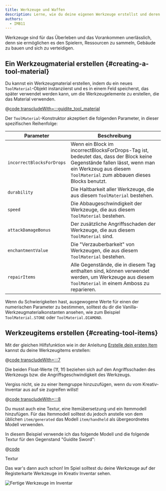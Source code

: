 ```yaml
---
title: Werkzeuge und Waffen
description: Lerne, wie du deine eigenen Werkzeuge erstellst und deren Eigenschaften konfigurierst.
authors:
  - IMB11
---
```


Werkzeuge sind für das Überleben und das Vorankommen unerlässlich, denn sie ermöglichen es den Spielern, Ressourcen zu sammeln, Gebäude zu bauen und sich zu verteidigen.

## Ein Werkzeugmaterial erstellen {#creating-a-tool-material}

Du kannst ein Werkzeugmaterial erstellen, indem du ein neues `ToolMaterial`-Objekt instanziierst und es in einem Feld speicherst, das später verwendet werden kann, um die Werkzeugelemente zu erstellen, die das Material verwenden.

@[code transcludeWith=:::guidite_tool_material](@/reference/latest/src/main/java/com/example/docs/item/ModItems.java)

Der `ToolMaterial`-Konstruktor akzeptiert die folgenden Parameter, in dieser spezifischen Reihenfolge:

| Parameter                 | Beschreibung                                                                                                                                                                                                       |
| ------------------------- | ------------------------------------------------------------------------------------------------------------------------------------------------------------------------------------------------------------------ |
| `incorrectBlocksForDrops` | Wenn ein Block im incorrectBlocksForDrops-Tag ist, bedeutet das, dass der Block keine Gegenstände fallen lässt, wenn man ein Werkzeug aus diesem `ToolMaterial` zum abbauen dieses Blocks benutzt. |
| `durability`              | Die Haltbarkeit aller Werkzeuge, die aus diesem `ToolMaterial` bestehen.                                                                                                                           |
| `speed`                   | Die Abbaugeschwindigkeit der Werkzeuge, die aus diesem `ToolMaterial` bestehen.                                                                                                                    |
| `attackDamageBonus`       | Der zusätzliche Angriffsschaden der Werkzeuge, die aus diesem `ToolMaterial` sind.                                                                                                                 |
| `enchantmentValue`        | Die "Verzauberbarkeit" von Werkzeugen, die aus diesem `ToolMaterial` bestehen.                                                                                                                     |
| `repairItems`             | Alle Gegenstände, die in diesem Tag enthalten sind, können verwendet werden, um Werkzeuge aus diesem `ToolMaterial` in einem Amboss zu reparieren.                                                 |

Wenn du Schwierigkeiten hast, ausgewogene Werte für einen der numerischen Parameter zu bestimmen, solltest du dir die Vanilla-Werkzeugmaterialkonstanten ansehen, wie zum Beispiel `ToolMaterial.STONE` oder `ToolMaterial.DIAMOND`.

## Werkzeugitems erstellen {#creating-tool-items}

Mit der gleichen Hilfsfunktion wie in der Anleitung [Erstelle dein ersten Item](./first-item) kannst du deine Werkzeugitems erstellen:

@[code transcludeWith=:::7](@/reference/latest/src/main/java/com/example/docs/item/ModItems.java)

Die beiden Float-Werte (1f, 1f) beziehen sich auf den Angriffsschaden des Werkzeugs bzw. die Angriffsgeschwindigkeit des Werkzeugs.

Vergiss nicht, sie zu einer Itemgruppe hinzuzufügen, wenn du vom Kreativ-Inventar aus auf sie zugreifen willst!

@[code transcludeWith=:::8](@/reference/latest/src/main/java/com/example/docs/item/ModItems.java)

Du musst auch eine Textur, eine Itemübersetzung und ein Itemmodell hinzufügen. Für das Itemmodell solltest du jedoch anstelle von dem üblichen `item/generated` das Modell `item/handheld` als übergeordnetes Modell verwenden.

In diesem Beispiel verwende ich das folgende Modell und die folgende Textur für den Gegenstand "Guidite Sword":

@[code](@/reference/latest/src/main/generated/assets/example-mod/models/item/guidite_sword.json)

<DownloadEntry visualURL="/assets/develop/items/tools_0.png" downloadURL="/assets/develop/items/tools_0_small.png">Textur</DownloadEntry>

Das war's dann auch schon! Im Spiel solltest du deine Werkzeuge auf der Registerkarte Werkzeuge im Kreativ Inventar sehen.

![Fertige Werkzeuge im Inventar](/assets/develop/items/tools_1.png)
